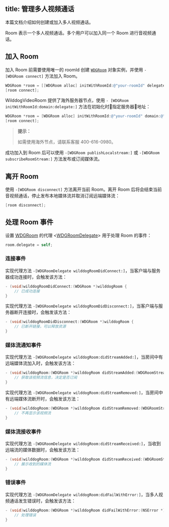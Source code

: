 title: 管理多人视频通话
---

本篇文档介绍如何创建或加入多人视频通话。

Room 表示一个多人视频通话。多个用户可以加入同一个 Room 进行音视频通话。


## 加入 Room

加入 Room 前需要使用唯一的 roomId 创建 [`WDGRoom`](/conference/iOS/api/WDGRoom.html) 对象实例，并使用 `-[WDGRoom connect]` 方法加入 Room。

```objectivec
WDGRoom *room = [[WDGRoom alloc] initWithRoomId:@"your-roomId" delegate:self];
[room connect];
```

WilddogVideoRoom 提供了海外服务器节点，使用 `- [WDGRoom initWithRoomId:domain:delegate:]` 方法在初始化时指定服务器地址：

```objectivec
WDGRoom *room = [WDGRoom alloc] initWithRoomId:@"your-roomId" domain:@"placeholder.wilddog.com" delegate:self];
[room connect];
```

<blockquote class="notice">
  <p><strong>提示：</strong></p>
 如需使用海外节点，请联系客服 400-616-0980。
</blockquote>

成功加入到 Room 后可以使用 `-[WDGRoom publishLocalstream:]` 或 `-[WDGRoom subscribeRoomStream:]` 方法发布或订阅媒体流。

## 离开 Room

使用 `-[WDGRoom disconnect]` 方法离开当前 Room。离开 Room 后将会结束当前音视频通话，停止发布本地媒体流并取消订阅远端媒体流：

```objectivec
[room disconnect];
```


## 处理 Room 事件

设置 [WDGRoom](/conference/iOS/api/WDGRoom.html) 的代理 <[WDGRoomDelegate](/conference/iOS/api/WDGRoomDelegate.html)> 用于处理 Room 的事件：

```objectivec
room.delegate = self;
```

### 连接事件

实现代理方法 `-[WDGRoomDelegate wilddogRoomDidConnect:]`，当客户端与服务器成功连接时，会触发该方法：

```objectivec
- (void)wilddogRoomDidConnect:(WDGRoom *)wilddogRoom {
    // 已成功连接
}
```

实现代理方法 `-[WDGRoomDelegate wilddogRoomDidDisconnect:]`，当客户端与服务器断开连接时，会触发该方法：

```objectivec
- (void)wilddogRoomDidDisconnect:(WDGRoom *)wilddogRoom {
    // 已断开链接，可以释放资源
}
```

### 媒体流通知事件

实现代理方法 `-[WDGRoomDelegate wilddogRoom:didStreamAdded:]`，当房间中有远端媒体流加入时，会触发该方法：

```objectivec
- (void)wilddogRoom:(WDGRoom *)wilddogRoom didStreamAdded:(WDGRoomStream *)roomStream {
    // 获取该视频流信息，决定是否订阅
}
```

实现代理方法 `-[WDGRoomDelegate wilddogRoom:didStreamRemoved:]`，当房间中有远端媒体流断开时，会触发该方法：

```objectivec
- (void)wilddogRoom:(WDGRoom *)wilddogRoom didStreamRemoved:(WDGRoomStream *)roomStream {
    // 不再显示该视频流
}
```

### 媒体流接收事件

实现代理方法 `-[WDGRoomDelegate wilddogRoom:didStreamReceived:]`，当收到远端流的媒体数据时，会触发该方法：

```objectivec
- (void)wilddogRoom:(WDGRoom *)wilddogRoom didStreamReceived:(WDGRoomStream *)roomStream {
    // 展示收到的媒体流
}
```

### 错误事件

实现代理方法 `-[WDGRoomDelegate wilddogRoom:didFailWithError:]`，当多人视频通话发生错误时，会触发该方法：

```objectivec
- (void)wilddogRoom:(WDGRoom *)wilddogRoom didFailWithError:(NSError *)error {
    // 处理错误
}

```
